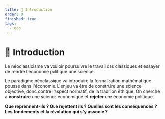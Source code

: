 ```yaml
---
title: 📘 Introduction
order: 0
finished: true
tags:
  - eco
---
```


# 📘 Introduction

Le néoclassicisme va vouloir poursuivre le travail des classiques et essayer de rendre l'économie politique une science.

Le paradigme néoclassique va introduire la formalisation mathématique poussé dans l'économie. L'enjeu va être de construire une science objective, donc contre l'aspect normatif, de la tradition éthique. On cherche à **construire** une science économique et **rejeter** une économie politique.

**Que reprennent-ils ? Que rejettent ils ? Quelles sont les conséquences ? Les fondements et la révolution qui s'y associe ?**

